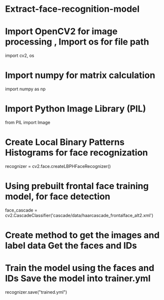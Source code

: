 # Extract-face-recognition-model

# Import OpenCV2 for image processing , Import os for file path 
import cv2, os

# Import numpy for matrix calculation
import numpy as np

# Import Python Image Library (PIL)  
from PIL import Image
# Create Local Binary Patterns Histograms for face recognization 
 recognizer = cv2.face.createLBPHFaceRecognizer() 

# Using prebuilt frontal face training model, for face detection 
face_cascade = cv2.CascadeClassifier('cascade/data/haarcascade_frontalface_alt2.xml')

# Create method to get the images and label data Get the faces and IDs 

# Train the model using the faces and IDs Save the model into trainer.yml 

recognizer.save("trained.yml")
